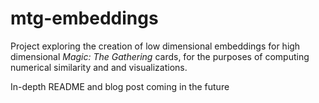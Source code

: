 # mtg-embeddings

Project exploring the creation of low dimensional embeddings for high dimensional
*Magic: The Gathering* cards, for the purposes of computing numerical similarity and and visualizations.

In-depth README and blog post coming in the future